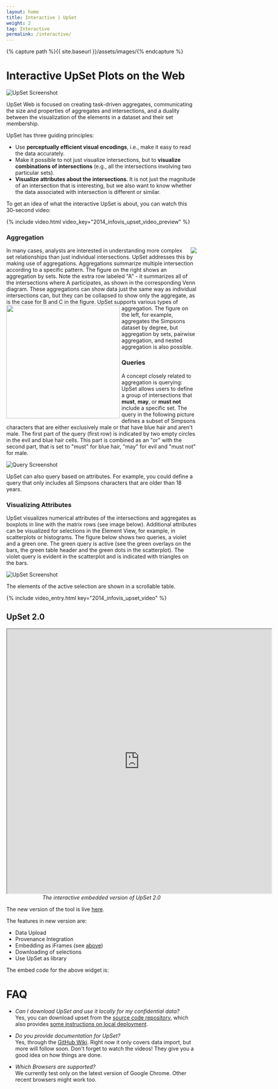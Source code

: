 ```yaml
---
layout: home
title: Interactive | UpSet
weight: 2
tag: Interactive
permalink: /interactive/
---
```


{% capture path %}{{ site.baseurl }}/assets/images/{% endcapture %}

# Interactive UpSet Plots on the Web

![UpSet Screenshot]({{site.baseurl}}/assets/images/publications/2014_infovis_upset_teaser.png)

UpSet Web is focused on creating task-driven aggregates, communicating the size and properties of aggregates and intersections, and a duality between the visualization of the elements in a dataset and their set membership. 

UpSet has three guiding principles:

- Use **perceptually efficient visual encodings**, i.e., make it easy to read the data accurately.
- Make it possible to not just visualize intersections, but to **visualize combinations of intersections** (e.g., all the intersections involving two particular sets).
- **Visualize attributes about the intersections**. It is not just the magnitude of an intersection that is interesting, but we also want to know whether the data associated with intersection is different or similar.

To get an idea of what the interactive UpSet is about, you can watch this 30-second video:

{% include video.html video_key="2014_infovis_upset_video_preview" %}

### Aggregation

<img style="float: right; padding-left: 5px;" src="{{path}}/matrix_aggregation.png">
In many cases, analysts are interested in understanding more complex set relationships than just individual intersections. UpSet addresses this by making use of aggregations. Aggregations summarize multiple intersection according to a specific pattern. The figure on the right shows an aggregation by sets. Note the extra row labeled "A" - it summarizes all of the intersections where A participates, as shown in the corresponding Venn diagram. These aggregations can show data just the same way as individual intersections can, but they can be collapsed to show only the aggregate, as is the case for B and C in the figure.

<img style="float: left; width: 300px; padding-right: 5px;" src="{{path}}/aggregate.png">
UpSet supports various types of aggregation. The figure on the left, for example, aggregates the Simpsons dataset by degree, but aggregation by sets, pairwise aggregation, and nested aggregation is also possible.

### Queries

A concept closely related to aggregation is querying: UpSet allows users to define a group of intersections that **must**, **may**, or **must not** include a specific set. The query in the following picture defines a subset of Simpsons characters that are either exclusively male or that have blue hair and aren't male. The first part of the query (first row) is indicated by two empty circles in the evil and blue hair cells. This part is combined as an "or" with the second part, that is set to "must" for blue hair, "may" for evil and "must not" for male.

![Query Screenshot]({{path}}/query.png)

UpSet can also query based on attributes. For example, you could define a query that only includes all Simpsons characters that are older than 18 years.

### Visualizing Attributes

UpSet visualizes numerical attributes of the intersections and aggregates as boxplots in line with the matrix rows (see image below). Additional attributes can be visualized for selections in the Element View, for example, in scatterplots or histograms. The figure below shows two queries, a violet and a green one. The green query is active (see the green overlays on the bars, the green table header and the green dots in the scatterplot). The violet query is evident in the scatterplot and is indicated with triangles on the bars.

![UpSet Screenshot]({{path}}/upset_overview.png)

The elements of the active selection are shown in a scrollable table.


{% include video_entry.html key="2014_infovis_upset_video" %}



## UpSet 2.0
<a id="upset2"></a>

<div>
<iframe height="700" width="700" data="{&quot;NavBar&quot;:false,&quot;FilterBox&quot;:true,&quot;DataSetInfo&quot;:true,&quot;LeftSideBar&quot;:true,&quot;RightSideBar&quot;:false,&quot;ProvenanceView&quot;:false,&quot;DeviationBars&quot;:true,&quot;CardinalityBars&quot;:true}" style="overflow:scroll" class="upset" src="https://vdl.sci.utah.edu/upset2/embed.html#{&quot;NavBar&quot;:false,&quot;FilterBox&quot;:false,&quot;DataSetInfo&quot;:false,&quot;LeftSideBar&quot;:true,&quot;RightSideBar&quot;:false,&quot;ProvenanceView&quot;:false,&quot;DeviationBars&quot;:true,&quot;CardinalityBars&quot;:true}"></iframe>
</div>

<center style="text-align: center">
  <em>
    The interactive embedded version of UpSet 2.0
  </em>
</center>


The new version of the tool is live [here](https://vdl.sci.utah.edu/upset2/).

The features in new version are:

- Data Upload
- Provenance Integration
- Embedding as iFrames (see [above](#upset2))
- Downloading of selections
- Use UpSet as library

The embed code for the above widget is:



# FAQ

- _Can I download UpSet and use it locally for my confidential data?_  
    Yes, you can download upset from the [source code repository](https://github.com/VCG/upset), which also provides [some instructions on local deployment](https://github.com/VCG/upset/blob/master/README.md).


- _Do you provide documentation for UpSet?_  
    Yes, through the [GitHub Wiki](https://github.com/VCG/upset/wiki). Right now it only covers data import, but more will follow soon. Don't forget to watch the videos! They give you a good idea on how things are done.

- _Which Browsers are supported?_  
    We currently test only on the latest version of Google Chrome. Other recent browsers might work too.



